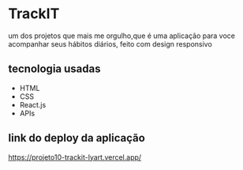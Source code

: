 # TrackIT
um dos projetos que mais me orgulho,que é uma aplicação para voce acompanhar seus hábitos diários, feito com design responsivo
## tecnologia usadas
<ul>
  <li>HTML</li>
  <li>CSS</li>
  <li>React.js</li>
  <li>APIs</li>
 </ul>
 
## link do deploy da aplicação
https://projeto10-trackit-lyart.vercel.app/
